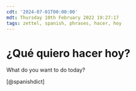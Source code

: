 ```yaml
---
cdt: '2024-07-01T00:00:00'
mdt: Thursday 10th February 2022 19:27:17
tags: zettel, spanish, phrases, hacer, hoy
---
```


# ¿Qué quiero hacer hoy?

What do you want to do today? 

[@spanishdict]